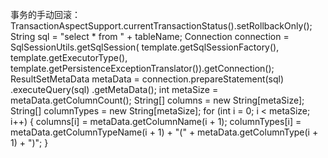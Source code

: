 事务的手动回滚：
    TransactionAspectSupport.currentTransactionStatus().setRollbackOnly();
String sql = "select * from " + tableName;
            Connection connection = SqlSessionUtils.getSqlSession(
                template.getSqlSessionFactory(), template.getExecutorType(),
                template.getPersistenceExceptionTranslator()).getConnection();
            ResultSetMetaData metaData = connection.prepareStatement(sql)
                .executeQuery(sql)
                .getMetaData();
            int metaSize = metaData.getColumnCount();
            String[] columns = new String[metaSize];
            String[] columnTypes = new String[metaSize];
            for (int i = 0; i < metaSize; i++)
            {
                columns[i] = metaData.getColumnName(i + 1);
                columnTypes[i] =
                    metaData.getColumnTypeName(i + 1) + "(" + metaData.getColumnType(i + 1) + ")";
            }
